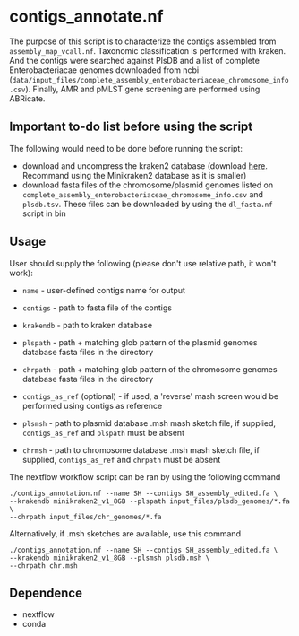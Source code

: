 # contigs_annotate.nf

The purpose of this script is to characterize the contigs assembled from `assembly_map_vcall.nf`. Taxonomic classification is performed with kraken. And the contigs were searched against PlsDB and a list of complete Enterobacteriacae genomes downloaded from ncbi (`data/input_files/complete_assembly_enterobacteriaceae_chromosome_info.csv`). Finally, AMR and pMLST gene screening are performed using ABRicate.

## Important to-do list before using the script

The following would need to be done before running the script:
* download and uncompress the kraken2 database (download [here](https://ccb.jhu.edu/software/kraken2/index.shtml?t=downloads). Recommand using the Minikraken2 database as it is smaller)
* download fasta files of the chromosome/plasmid genomes listed on `complete_assembly_enterobacteriaceae_chromosome_info.csv` and `plsdb.tsv`. These files can be downloaded by using the `dl_fasta.nf` script in bin

## Usage
User should supply the following (please don't use relative path, it won't work):

* `name` - user-defined contigs name for output
* `contigs` - path to fasta file of the contigs
* `krakendb` - path to kraken database
* `plspath` - path + matching glob pattern of the plasmid genomes database fasta files in the directory
* `chrpath` - path + matching glob pattern of the chromosome genomes database fasta files in the directory
* `contigs_as_ref` (optional) - if used, a 'reverse' mash screen would be performed using contigs as reference

* `plsmsh` - path to plasmid database .msh mash sketch file, if supplied, `contigs_as_ref` and `plspath` must be absent
* `chrmsh` - path to chromosome database .msh mash sketch file, if supplied, `contigs_as_ref` and `chrpath` must be absent

The nextflow workflow script can be ran by using the following command 
```
./contigs_annotation.nf --name SH --contigs SH_assembly_edited.fa \
--krakendb minikraken2_v1_8GB --plspath input_files/plsdb_genomes/*.fa \ 
--chrpath input_files/chr_genomes/*.fa 
```

Alternatively, if .msh sketches are available, use this command
```
./contigs_annotation.nf --name SH --contigs SH_assembly_edited.fa \
--krakendb minikraken2_v1_8GB --plsmsh plsdb.msh \ 
--chrpath chr.msh 
```

## Dependence
* nextflow
* conda